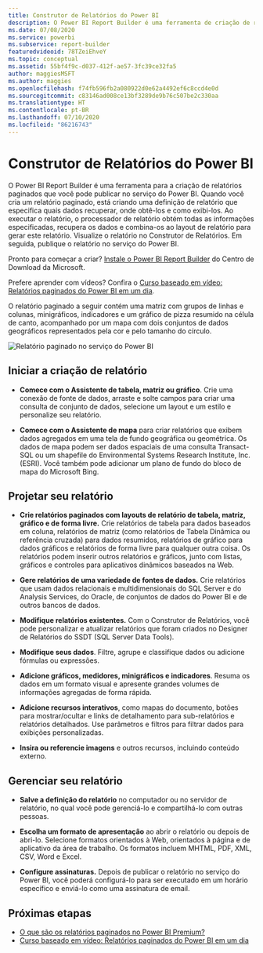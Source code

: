 ```yaml
---
title: Construtor de Relatórios do Power BI
description: O Power BI Report Builder é uma ferramenta de criação de relatórios paginados.
ms.date: 07/08/2020
ms.service: powerbi
ms.subservice: report-builder
featuredvideoid: 78TZeiEhveY
ms.topic: conceptual
ms.assetid: 55bf4f9c-d037-412f-ae57-3fc39ce32fa5
author: maggiesMSFT
ms.author: maggies
ms.openlocfilehash: f74fb596fb2a080922d0e62a4492ef6c8ccd4e0d
ms.sourcegitcommit: c83146ad008ce13bf3289de9b76c507be2c330aa
ms.translationtype: HT
ms.contentlocale: pt-BR
ms.lasthandoff: 07/10/2020
ms.locfileid: "86216743"
---
```

# <a name="power-bi-report-builder"></a>Construtor de Relatórios do Power BI

 O Power BI Report Builder é uma ferramenta para a criação de relatórios paginados que você pode publicar no serviço do Power BI.  Quando você cria um relatório paginado, está criando uma definição de relatório que especifica quais dados recuperar, onde obtê-los e como exibi-los. Ao executar o relatório, o processador de relatório obtém todas as informações especificadas, recupera os dados e combina-os ao layout de relatório para gerar este relatório. Visualize o relatório no Construtor de Relatórios. Em seguida, publique o relatório no serviço do Power BI.
 
Pronto para começar a criar? [Instale o Power BI Report Builder](https://aka.ms/pbireportbuilder) do Centro de Download da Microsoft.

Prefere aprender com vídeos? Confira o [Curso baseado em vídeo: Relatórios paginados do Power BI em um dia](../learning-catalog/paginated-reports-online-course.md).

O relatório paginado a seguir contém uma matriz com grupos de linhas e colunas, minigráficos, indicadores e um gráfico de pizza resumido na célula de canto, acompanhado por um mapa com dois conjuntos de dados geográficos representados pela cor e pelo tamanho do círculo.  

![Relatório paginado no serviço do Power BI](media/report-builder-power-bi/report-builder-get-started-paginated-report.png)

##  <a name="jump-start-report-creation"></a><a name="JumpStartReptCreation"></a> Iniciar a criação de relatório  
 
-   **Comece com o Assistente de tabela, matriz ou gráfico**. Crie uma conexão de fonte de dados, arraste e solte campos para criar uma consulta de conjunto de dados, selecione um layout e um estilo e personalize seu relatório.  
  
-   **Comece com o Assistente de mapa** para criar relatórios que exibem dados agregados em uma tela de fundo geográfica ou geométrica. Os dados de mapa podem ser dados espaciais de uma consulta Transact-SQL ou um shapefile do Environmental Systems Research Institute, Inc. (ESRI). Você também pode adicionar um plano de fundo do bloco de mapa do Microsoft Bing.  

##  <a name="design-your-report"></a><a name="DesignRept"></a> Projetar seu relatório  
  
-   **Crie relatórios paginados com layouts de relatório de tabela, matriz, gráfico e de forma livre.** Crie relatórios de tabela para dados baseados em coluna, relatórios de matriz (como relatórios de Tabela Dinâmica ou referência cruzada) para dados resumidos, relatórios de gráfico para dados gráficos e relatórios de forma livre para qualquer outra coisa. Os relatórios podem inserir outros relatórios e gráficos, junto com listas, gráficos e controles para aplicativos dinâmicos baseados na Web.  
  
-   **Gere relatórios de uma variedade de fontes de dados.** Crie relatórios que usam dados relacionais e multidimensionais do SQL Server e do Analysis Services, do Oracle, de conjuntos de dados do Power BI e de outros bancos de dados.  
  
-   **Modifique relatórios existentes.** Com o Construtor de Relatórios, você pode personalizar e atualizar relatórios que foram criados no Designer de Relatórios do SSDT (SQL Server Data Tools).  
  
-   **Modifique seus dados**. Filtre, agrupe e classifique dados ou adicione fórmulas ou expressões.  

-   **Adicione gráficos, medidores, minigráficos e indicadores**. Resuma os dados em um formato visual e apresente grandes volumes de informações agregadas de forma rápida.  
  
-   **Adicione recursos interativos**, como mapas do documento, botões para mostrar/ocultar e links de detalhamento para sub-relatórios e relatórios detalhados. Use parâmetros e filtros para filtrar dados para exibições personalizadas.  
  
-   **Insira ou referencie imagens** e outros recursos, incluindo conteúdo externo.  
  
##  <a name="manage-your-report"></a><a name="ManageRpt"></a> Gerenciar seu relatório  
  
-   **Salve a definição do relatório** no computador ou no servidor de relatório, no qual você pode gerenciá-lo e compartilhá-lo com outras pessoas.  
  
-   **Escolha um formato de apresentação** ao abrir o relatório ou depois de abri-lo. Selecione formatos orientados à Web, orientados à página e de aplicativo da área de trabalho. Os formatos incluem MHTML, PDF, XML, CSV, Word e Excel.  
  
-   **Configure assinaturas.** Depois de publicar o relatório no serviço do Power BI, você poderá configurá-lo para ser executado em um horário específico e enviá-lo como uma assinatura de email.  

## <a name="next-steps"></a>Próximas etapas

- [O que são os relatórios paginados no Power BI Premium?](paginated-reports-report-builder-power-bi.md)
- [Curso baseado em vídeo: Relatórios paginados do Power BI em um dia](../learning-catalog/paginated-reports-online-course.md)
